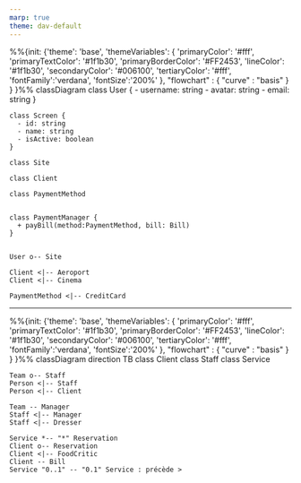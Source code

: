 ```yaml
---
marp: true
theme: dav-default
---
```


<style>
:root {
background-color:#FFF;
font-size:10px;
}
</style>

<div class='mermaid'>
%%{init: {'theme': 'base',
    'themeVariables': {
      'primaryColor': '#fff',
      'primaryTextColor': '#1f1b30',
      'primaryBorderColor': '#FF2453',
      'lineColor': '#1f1b30',
      'secondaryColor': '#006100',
      'tertiaryColor': '#fff',
      'fontFamily':'verdana',
      'fontSize':'200%'
    }, 
    "flowchart" : { "curve" : "basis" } 
} }%%
classDiagram
    class User {
      - username: string
      - avatar: string
      - email: string
    }

    class Screen {
      - id: string
      - name: string
      - isActive: boolean
    }

    class Site

    class Client

    class PaymentMethod


    class PaymentManager {
      + payBill(method:PaymentMethod, bill: Bill)
    }


    User o-- Site

    Client <|-- Aeroport
    Client <|-- Cinema

    PaymentMethod <|-- CreditCard

</div>

---

<style>
:root {
background-color:#FFF;
font-size:10px;
}
</style>

<div class='mermaid'>
%%{init: {'theme': 'base',
    'themeVariables': {
      'primaryColor': '#fff',
      'primaryTextColor': '#1f1b30',
      'primaryBorderColor': '#FF2453',
      'lineColor': '#1f1b30',
      'secondaryColor': '#006100',
      'tertiaryColor': '#fff',
      'fontFamily':'verdana',
      'fontSize':'200%'
    }, 
    "flowchart" : { "curve" : "basis" } 
} }%%
classDiagram
    direction TB
    class Client
    class Staff
    class Service

    Team o-- Staff
    Person <|-- Staff
    Person <|-- Client

    Team -- Manager
    Staff <|-- Manager
    Staff <|-- Dresser

    Service *-- "*" Reservation
    Client o-- Reservation
    Client <|-- FoodCritic
    Client -- Bill
    Service "0..1" -- "0.1" Service : précède >

</div>

